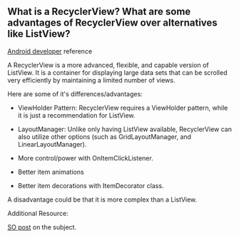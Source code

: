 ## What is a RecyclerView? What are some advantages of RecyclerView over alternatives like ListView?

[Android developer](https://developer.android.com/reference/android/support/v7/widget/RecyclerView.html) reference

A RecyclerView is a more advanced, flexible, and capable version of ListView. It is a container for displaying large data sets that can be scrolled very efficiently by maintaining a limited number of views.

Here are some of it's differences/advantages:

* ViewHolder Pattern: RecyclerView requires a ViewHolder pattern, while it is just a recommendation for ListView. 

* LayoutManager: Unlike only having ListView available, RecyclerView can also utilize other options (such as GridLayoutManager, and LinearLayoutManager). 

* More control/power with OnItemClickListener.

* Better item animations

* Better item decorations with ItemDecorator class.

A disadvantage could be that it is more complex than a ListView.


Additional Resource:

[SO post](http://stackoverflow.com/questions/26570325/what-are-recyclerview-advantages-compared-to-listview) on the subject.
